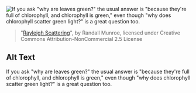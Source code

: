 ![If you ask "why are leaves green?" the usual answer is "because they're full of chlorophyll, and chlorophyll is green," even though "why does chlorophyll scatter green light?" is a great question too.](https://imgs.xkcd.com/comics/rayleigh_scattering.png)
> "[Rayleigh Scattering](https://xkcd.com/1818/)", by Randall Munroe, licensed under Creative Commons Attribution-NonCommercial 2.5 License

## Alt Text
If you ask "why are leaves green?" the usual answer is "because they're full of chlorophyll, and chlorophyll is green," even though "why does chlorophyll scatter green light?" is a great question too.
